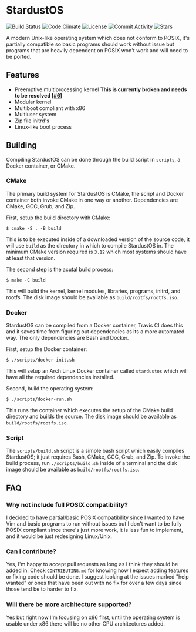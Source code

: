 # StardustOS

[![Build Status](https://img.shields.io/travis/com/RossComputerGuy/stardustos?style=for-the-badge)](https://travis-ci.com/RossComputerGuy/stardustos)
[![Code Climate](https://img.shields.io/codeclimate/coverage/RossComputerGuy/stardustos?style=for-the-badge)](https://codeclimate.com/github/RossComputerGuy/stardustos)
[![License](https://img.shields.io/github/license/RossComputerGuy/stardustos?style=for-the-badge)](https://github.com/RossComputerGuy/stardustos/blob/master/LICENSE)
[![Commit Activity](https://img.shields.io/github/commit-activity/w/RossComputerGuy/stardustos?style=for-the-badge)](https://github.com/RossComputerGuy/stardustos/pulse)
[![Stars](https://img.shields.io/github/stars/RossComputerGuy/stardustos?style=for-the-badge)](https://github.com/RossComputerGuy/stardustos/stargazers)

A modern Unix-like operating system which does not conform to POSIX, it's partially compatible so basic programs should work without issue but programs that are heavily dependent on POSIX won't work and will need to be ported.

## Features
* Preemptive multiprocessing kernel **This is currently broken and needs to be resolved [[#6]](https://github.com/RossComputerGuy/stardustos/issues/6)**
* Modular kernel
* Multiboot compliant with x86
* Multiuser system
* Zip file initrd's
* Linux-like boot process

## Building
Compiling StardustOS can be done through the build script in `scripts`, a Docker container, or CMake.

### CMake
The primary build system for StardustOS is CMake, the script and Docker container both invoke CMake in one way or another. Dependencies are CMake, GCC, Grub, and Zip.

First, setup the build directory with CMake:
```
$ cmake -S . -B build
```
This is to be executed inside of a downloaded version of the source code, it will use `build` as the directory in which to compile StardustOS in. The minimum CMake version required is `3.12` which most systems should have at least that version.

The second step is the acutal build process:
```
$ make -C build
```
This will build the kernel, kernel modules, libraries, programs, initrd, and rootfs. The disk image should be available as `build/rootfs/rootfs.iso`.

### Docker
StardustOS can be compiled from a Docker container, Travis CI does this and it saves time from figuring out dependencies as its a more automated way. The only dependencies are Bash and Docker.

First, setup the Docker container:
```
$ ./scripts/docker-init.sh
```
This will setup an Arch Linux Docker container called `stardustos` which will have all the required dependencies installed.

Second, build the operating system:
```
$ ./scripts/docker-run.sh
```
This runs the container which executes the setup of the CMake build directory and builds the source. The disk image should be available as `build/rootfs/rootfs.iso`.

### Script
The `scripts/build.sh` script is a simple bash script which easily compiles StardustOS; it just requires Bash, CMake, GCC, Grub, and Zip. To invoke the build process, run `./scripts/build.sh` inside of a terminal and the disk image should be available as `build/rootfs/rootfs.iso`.

## FAQ

### Why not include full POSIX compatibility?
I decided to have partial/basic POSIX compatibility since I wanted to have Vim and basic programs to run without issues but I don't want to be fully POSIX compliant since there's just more work, it is less fun to implement, and it would be just redesigning Linux/Unix.

### Can I contribute?
Yes, I'm happy to accept pull requests as long as I think they should be added in. Check [`CONTRIBUTING.md`](https://github.com/RossComputerGuy/stardustos/blob/master/CONTRIBUTING.md) for knowing how I expect adding features or fixing code should be done. I suggest looking at the issues marked "help wanted" or ones that have been out with no fix for over a few days since those tend be to harder to fix.

### Will there be more architecture supported?
Yes but right now I'm focusing on x86 first, until the operating system is usable under x86 there will be no other CPU architectures added.

